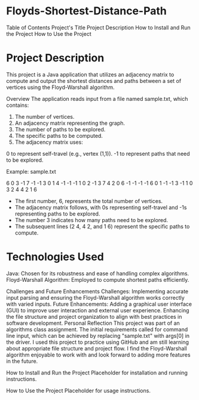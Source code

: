 # Floyds-Shortest-Distance-Path

Table of Contents
Project's Title
Project Description
How to Install and Run the Project
How to Use the Project


# Project Description
This project is a Java application that utilizes an adjacency matrix to compute and output the shortest distances and paths between a set of vertices using the Floyd-Warshall algorithm.

Overview
The application reads input from a file named sample.txt, which contains:

1. The number of vertices.
2. An adjacency matrix representing the graph.
3. The number of paths to be explored.
4. The specific paths to be computed.
5. The adjacency matrix uses:

0 to represent self-travel (e.g., vertex (1,1)).
-1 to represent paths that need to be explored.

Example: sample.txt

6
0 3 -1 7 -1 -1
3 0 1 4 -1 -1
-1 1 0 2 -1 3
7 4 2 0 6 -1
-1 -1 -1 6 0 1
-1 -1 3 -1 1 0
3
2 4
4 2
1 6

* The first number, 6, represents the total number of vertices.
* The adjacency matrix follows, with 0s representing self-travel and -1s representing paths to be explored.
* The number 3 indicates how many paths need to be explored.
* The subsequent lines (2 4, 4 2, and 1 6) represent the specific paths to compute.

# Technologies Used
Java: Chosen for its robustness and ease of handling complex algorithms.
Floyd-Warshall Algorithm: Employed to compute shortest paths efficiently.

Challenges and Future Enhancements
Challenges: Implementing accurate input parsing and ensuring the Floyd-Warshall algorithm works correctly with varied inputs.
Future Enhancements: Adding a graphical user interface (GUI) to improve user interaction and external user experience. Enhancing the file structure and project organization to align with best practices in software development.
Personal Reflection
This project was part of an algorithms class assignment. The initial requirements called for command line input, which can be achieved by replacing "sample.txt" with args[0] in the driver. I used this project to practice using GitHub and am still learning about appropriate file structure and project flow. I find the Floyd-Warshall algorithm enjoyable to work with and look forward to adding more features in the future.

How to Install and Run the Project
Placeholder for installation and running instructions.

How to Use the Project
Placeholder for usage instructions.